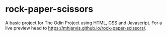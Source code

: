 # rock-paper-scissors

A basic project for The Odin Project using HTML, CSS and Javascript. For a live preview head to https://mhjarvis.github.io/rock-paper-scissors/.